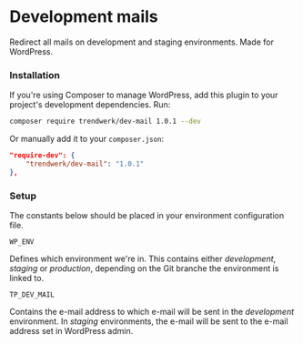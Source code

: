 Development mails
========

Redirect all mails on development and staging environments. Made for WordPress.

### Installation
If you're using Composer to manage WordPress, add this plugin to your project's development dependencies. Run:
```sh
composer require trendwerk/dev-mail 1.0.1 --dev
```

Or manually add it to your `composer.json`:
```json
"require-dev": {
	"trendwerk/dev-mail": "1.0.1"
},
```

### Setup
The constants below should be placed in your environment configuration file.

`WP_ENV`

Defines which environment we're in. This contains either _development_, _staging_ or _production_, depending on the Git branche the environment is linked to.

`TP_DEV_MAIL`

Contains the e-mail address to which e-mail will be sent in the _development_ environment. In _staging_ environments, the e-mail will be sent to the e-mail address set in WordPress admin.
